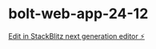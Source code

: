# bolt-web-app-24-12

[Edit in StackBlitz next generation editor ⚡️](https://stackblitz.com/~/github.com/MiguelAlvRed/bolt-web-app-24-12)